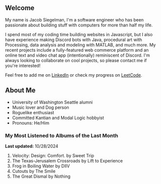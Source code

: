 
## Welcome
My name is Jacob Siegelman, I'm a software engineer who has been passionate about building stuff with computers for more than half my life.

I spend most of my coding time building websites in Javascript, but I also have experience making Discord bots with Java, procedural art with Processing, data analysis and modeling with MATLAB, and much more. My recent projects include a fully-featured web commerce platform and an online text and video chat app (intentionally) reminiscent of Discord. I'm always looking to collaborate on cool projects, so please contact me if you're interested!

Feel free to add me on [LinkedIn](https://www.linkedin.com/in/jacob-siegelman/) or check my progress on [LeetCode](https://leetcode.com/jsiegelman/).

## About Me
- University of Washington Seattle alumni
- Music lover and Dog person
- Roguelike enthusiast
- Committed Kantian and Modal Logic hobbyist
- Pronouns: He/Him

### My Most Listened to Albums of the Last Month
**Last updated:** 10/28/2024 <!-- lfm -->   
1. <!-- lfm -->Velocity: Design: Comfort. by Sweet Trip  
2. <!-- lfm -->The Texas-Jerusalem Crossroads by Lift to Experience  
3. <!-- lfm -->Frog in Boiling Water by DIIV  
4. <!-- lfm -->Cutouts by The Smile  
5. <!-- lfm -->The Great Dismal by Nothing  
